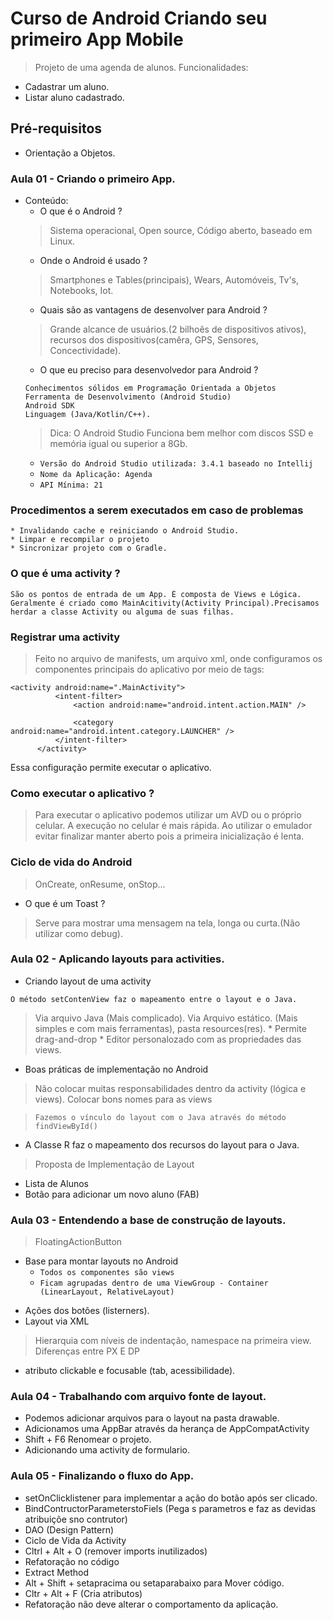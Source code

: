 # Curso de Android Criando seu primeiro App Mobile
> Projeto de uma agenda de alunos.
> Funcionalidades: 
  * Cadastrar um aluno.
  * Listar aluno cadastrado.

## Pré-requisitos
* Orientação a Objetos.

### Aula 01 - Criando o primeiro App.
* Conteúdo:
  * O que é o Android ?
  > Sistema operacional, Open source, Código aberto, baseado em Linux.
  * Onde o Android é usado ?
  > Smartphones e Tables(principais), Wears, Automóveis, Tv's, Notebooks, Iot.
  * Quais são as vantagens de desenvolver para Android ?
  > Grande alcance de usuários.(2 bilhoês de dispositivos ativos), recursos dos dispositivos(camêra, GPS, Sensores, Concectividade). 
  * O que eu preciso para desenvolvedor para Android ?
  ```
  Conhecimentos sólidos em Programação Orientada a Objetos
  Ferramenta de Desenvolvimento (Android Studio)
  Android SDK
  Linguagem (Java/Kotlin/C++).
  ```
  > Dica: O Android Studio Funciona bem melhor com discos SSD e memória igual ou superior a 8Gb.
  * `Versão do Android Studio utilizada: 3.4.1 baseado no Intellij`
  * `Nome da Aplicação: Agenda`
  * `API Mínima: 21`
  
### Procedimentos a serem executados em caso de problemas
  ```
  * Invalidando cache e reiniciando o Android Studio.
  * Limpar e recompilar o projeto
  * Sincronizar projeto com o Gradle.
  ```
  
### O que é uma activity ?
  ```
  São os pontos de entrada de um App. É composta de Views e Lógica. Geralmente é criado como MainAcitivity(Activity Principal).Precisamos herdar a classe Activity ou alguma de suas filhas.
  ```
  
### Registrar uma activity
  > Feito no arquivo de manifests, um arquivo xml, onde configuramos os componentes principais do aplicativo por meio de tags:
  ```
  <activity android:name=".MainActivity">
            <intent-filter>
                <action android:name="android.intent.action.MAIN" />

                <category android:name="android.intent.category.LAUNCHER" />
            </intent-filter>
        </activity>
  ```
  Essa configuração permite executar o aplicativo.
  
### Como executar o aplicativo ?
  > Para executar o aplicativo podemos utilizar um AVD ou o próprio celular. A execução no celular é mais rápida. Ao utilizar o emulador evitar finalizar manter aberto pois a primeira inicialização é lenta.
  
### Ciclo de vida do Android
  > OnCreate, onResume, onStop...
  
  * O que é um Toast ?
 > Serve para mostrar uma mensagem na tela, longa ou curta.(Não utilizar como debug).
  
### Aula 02 - Aplicando layouts para activities.
  * Criando layout de uma activity
  ```
  O método setContenView faz o mapeamento entre o layout e o Java.
  ```
  > Via arquivo Java (Mais complicado).
  > Via Arquivo estático. (Mais simples e com mais ferramentas), pasta resources(res).
    * Permite drag-and-drop
    * Editor personalozado com as propriedades das views.
  
  * Boas práticas de implementação no Android
  > Não colocar muitas responsabilidades dentro da activity (lógica e views).
  > Colocar bons nomes para as views
 
  > `Fazemos o vínculo do layout com o Java através do método findViewById()`
  * A Classe R faz o mapeamento dos recursos do layout para o Java.
  
  > Proposta de Implementação de Layout
  * Lista de Alunos
  * Botão para adicionar um novo aluno (FAB)

  
### Aula 03 - Entendendo a base de construção de layouts.
  > FloatingActionButton
  - Base para montar layouts no Android 
    - `Todos os componentes são views`
    - ``Ficam agrupadas dentro de uma ViewGroup - Container (LinearLayout, RelativeLayout)``
  * Ações dos botôes (listerners).
  * Layout via XML
  > Hierarquia com níveis de indentação, namespace na primeira view.
  > Diferenças entre PX E DP
  * atributo clickable e focusable (tab, acessibilidade).
  
### Aula 04 - Trabalhando com arquivo fonte de layout.
- Podemos adicionar arquivos para o layout na pasta drawable.
- Adicionamos uma AppBar através da herança de AppCompatActivity 
- Shift + F6 Renomear o projeto.
- Adicionando uma activity de formulario.

### Aula 05 - Finalizando o fluxo do App.
- setOnClicklistener para implementar a ação do botão após ser clicado.
- BindContructorParameterstoFiels (Pega s parametros e faz as devidas atribuiçõe sno contrutor)
- DAO (Design Pattern)
- Ciclo de Vida da Activity
- Cltrl + Alt + O (remover imports inutilizados)
- Refatoração no código
- Extract Method
- Alt + Shift + setapracima ou setaparabaixo para Mover código.
- Cltr + Alt + F (Cria atributos)
- Refatoração não deve alterar o comportamento da aplicação.





